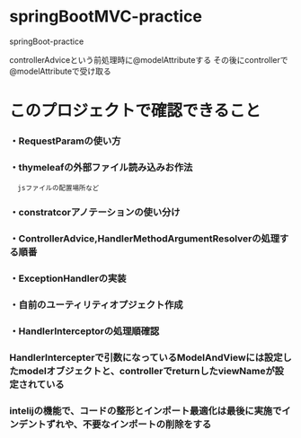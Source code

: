 # springBootMVC-practice
springBoot-practice

controllerAdviceという前処理時に@modelAttributeする
その後にcontrollerで@modelAttributeで受け取る

#  このプロジェクトで確認できること

### ・RequestParamの使い方
### ・thymeleafの外部ファイル読み込みお作法
      jsファイルの配置場所など
### ・constratcorアノテーションの使い分け
### ・ControllerAdvice,HandlerMethodArgumentResolverの処理する順番
### ・ExceptionHandlerの実装
### ・自前のユーティリティオプジェクト作成
### ・HandlerInterceptorの処理順確認
### HandlerIntercepterで引数になっているModelAndViewには設定したmodelオブジェクトと、controllerでreturnしたviewNameが設定されている
### intelijの機能で、コードの整形とインポート最適化は最後に実施でインデントずれや、不要なインポートの削除をする